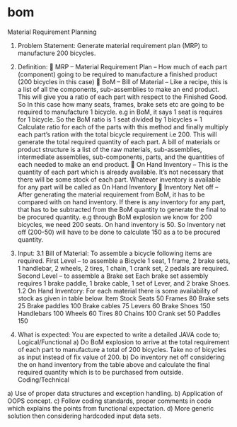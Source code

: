 # bom

Material Requirement Planning

1. Problem Statement:
Generate material requirement plan (MRP) to manufacture 200 bicycles.

2. Definition:
 MRP – Material Requirement Plan – How much of each part (component) going to be
required to manufacture a finished product (200 bicycles in this case)
 BoM – Bill of Material – Like a recipe, this is a list of all the components, sub-assemblies to
make an end product. This will give you a ratio of each part with respect to the Finished
Good. So In this case how many seats, frames, brake sets etc are going to be required to
manufacture 1 bicycle.
e.g in BoM, it says 1 seat is requires for 1 bicycle. So the BoM ratio is 1 seat divided by 1
bicycles = 1
Calculate ratio for each of the parts with this method and finally multiply each part’s ration
with the total bicycle requirement i.e 200. This will generate the total required quantity of
each part.
A bill of materials or product structure is a list of the raw materials, sub-assemblies,
intermediate assemblies, sub-components, parts, and the quantities of each needed to make
an end product.
 On Hand Inventory – This is the quantity of each part which is already available. It’s not
necessary that there will be some stock of each part. Whatever inventory is available for any
part will be called as On Hand Inventory
 Inventory Net off – After generating the material requirement from BoM, it has to be
compared with on hand inventory. If there is any inventory for any part, that has to be
subtracted from the BoM quantity to generate the final to be procured quantity.
e.g through BoM explosion we know for 200 bicycles, we need 200 seats. On hand inventory
is 50. So Inventory net off (200-50) will have to be done to calculate 150 as a to be procured
quantity.

3. Input:
3.1 Bill of Material:
To assemble a bicycle following items are required.
First Level – to assemble a Bicycle
1 seat, 1 frame, 2 brake sets, 1 handlebar, 2 wheels, 2 tires, 1 chain, 1 crank set, 2 pedals are
required.
Second Level – to assemble a Brake set
Each brake set assembly requires 1 brake paddle, 1 brake cable, 1 set of Lever, and 2 brake
Shoes.
1.2 On Hand Inventory:
For each material there is some availability of stock as given in table below.
Item Stock
Seats 50
Frames 80
Brake sets 25
Brake paddles 100
Brake cables 75
Levers 60
Brake Shoes 150
Handlebars 100
Wheels 60
Tires 80
Chains 100
Crank set 50
Paddles 150

4. What is expected:
You are expected to write a detailed JAVA code to;
Logical/Functional
a) Do BoM explosion to arrive at the total requirement of each part to manufacture a total of
200 bicycles. Take no of bicycles as input instead of fix value of 200.
b) Do inventory net off considering the on hand inventory from the table above and calculate
the final required quantity which is to be purchased from outside.
Coding/Technical

a) Use of proper data structures and exception handling.
b) Application of OOPS concept.
c) Follow coding standards, proper comments in code which explains the points from
functional expectation.
d) More generic solution then considering hardcoded input data sets.